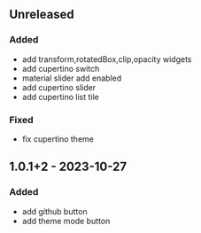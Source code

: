 ## Unreleased
### Added
- add transform,rotatedBox,clip,opacity widgets
- add cupertino switch
- material slider add enabled
- add cupertino slider
- add cupertino list tile

### Fixed
- fix cupertino theme

## 1.0.1+2 - 2023-10-27
### Added
- add github button
- add theme mode button